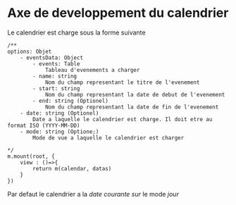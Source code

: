 # Axe de developpement du calendrier

Le calendrier est charge sous la forme suivante

``` JS
/**
options: Objet
    - eventsData: Object
        - events: Table
            Tableau d'evenements a charger
        - name: string
            Nom du champ representant le titre de l'evenement
        - start: string
            Nom du champ representant la date de debut de l'evenement
        - end: string (Optionel)
            Nom du champ representant la date de fin de l'evenement
    - date: string (Optionel)
        Date a laquelle le calendrier est charge. Il doit etre au format ISO (YYYY-MM-DD)
    - mode: string (Optione;)
        Mode de vue a laquelle le calendrier est charger
    
*/
m.mount(root, {
    view : ()=>{
        return m(calendar, datas)
    }
})
```

Par defaut le calendrier a la *date courante sur* le mode *jour*
